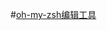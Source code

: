 #[oh-my-zsh编辑工具](http://www.kafeitu.me/shell/2012/03/25/oh-my-zsh.html?spm=a2c4e.11153940.blogcont26997.3.20ae1187DUcYLH)